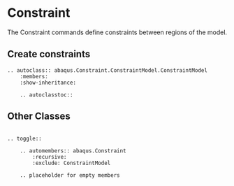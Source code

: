 # Constraint

The Constraint commands define constraints between regions of the model.

## Create constraints

```{eval-rst}
.. autoclass:: abaqus.Constraint.ConstraintModel.ConstraintModel
    :members:
    :show-inheritance:

    .. autoclasstoc::

```

## Other Classes

```{eval-rst}

.. toggle::

    .. automembers:: abaqus.Constraint
        :recursive:
        :exclude: ConstraintModel

    .. placeholder for empty members
```
